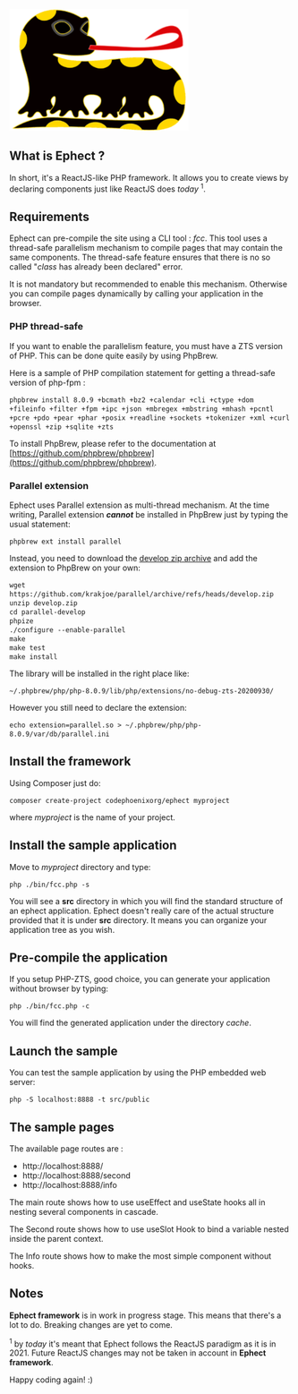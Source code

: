 ![Ephect](docs/salamandra.png)

## What is Ephect ?

In short, it's a ReactJS-like PHP framework. It allows you to create views by declaring components just like ReactJS does *today* <sup>1</sup>.

## Requirements

Ephect can pre-compile the site using a CLI tool : *fcc*. This tool uses a thread-safe parallelism mechanism to compile pages that may contain the same components. The thread-safe feature ensures that there is no so called "*class* has already been declared" error. 

It is not mandatory but recommended to enable this mechanism. Otherwise you can compile pages dynamically by calling your application in the browser.

### PHP thread-safe

If you want to enable the parallelism feature, you must have a ZTS version of PHP. This can be done quite easily by using PhpBrew.

Here is a sample of PHP compilation statement for getting a thread-safe version of php-fpm : 

    phpbrew install 8.0.9 +bcmath +bz2 +calendar +cli +ctype +dom +fileinfo +filter +fpm +ipc +json +mbregex +mbstring +mhash +pcntl +pcre +pdo +pear +phar +posix +readline +sockets +tokenizer +xml +curl +openssl +zip +sqlite +zts

To install PhpBrew, please refer to the documentation at [https://github.com/phpbrew/phpbrew](https://github.com/phpbrew/phpbrew).

### Parallel extension

Ephect uses Parallel extension as multi-thread mechanism. At the time writing, Parallel extension ***cannot*** be installed in PhpBrew just by typing the usual statement:
   
    phpbrew ext install parallel

Instead, you need to download the [develop zip archive](https://github.com/krakjoe/parallel/archive/refs/heads/develop.zip) and add the extension to PhpBrew on your own:

    wget https://github.com/krakjoe/parallel/archive/refs/heads/develop.zip
    unzip develop.zip
    cd parallel-develop
    phpize
    ./configure --enable-parallel
    make
    make test
    make install
    
The library will be installed in the right place like: 

    ~/.phpbrew/php/php-8.0.9/lib/php/extensions/no-debug-zts-20200930/

However you still need to declare the extension:

    echo extension=parallel.so > ~/.phpbrew/php/php-8.0.9/var/db/parallel.ini

## Install the framework

Using Composer just do:

    composer create-project codephoenixorg/ephect myproject

where *myproject* is the name of your project. 

## Install the sample application

Move to *myproject* directory and type:

    php ./bin/fcc.php -s

You will see a **src** directory in which you will find the standard structure of an ephect application. Ephect doesn't really care of the actual structure provided that it is under **src** directory. It means you can organize your application tree as you wish.

## Pre-compile the application

If you setup PHP-ZTS, good choice, you can generate your application without browser by typing:

    php ./bin/fcc.php -c

You will find the generated application under the directory *cache*.

## Launch the sample

You can test the sample application by using the PHP embedded web server:

    php -S localhost:8888 -t src/public

## The sample pages 

The available page routes are :
 - http://localhost:8888/
 - http://localhost:8888/second
 - http://localhost:8888/info

The main route shows how to use useEffect and useState hooks all in nesting several components in cascade.

The Second route shows how to use useSlot Hook to bind a variable nested inside the parent context.

The Info route shows how to make the most simple component without hooks.

## Notes

**Ephect framework** is in work in progress stage. This means that there's a lot to do. Breaking changes are yet to come.

<sup>1</sup> by *today* it's meant that Ephect follows the ReactJS paradigm as it is in 2021. Future ReactJS changes may not be taken in account in **Ephect framework**.

Happy coding again! :)
